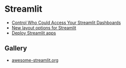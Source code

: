 # Streamlit
* [Control Who Could Access Your Streamlit Dashboards](https://towardsdatascience.com/streamlit-access-control-dae3ab8b7888)
* [New layout options for Streamlit](https://blog.streamlit.io/introducing-new-layout-options-for-streamlit/)
* [Deploy Streamlit apps](https://docs.streamlit.io/knowledge-base/tutorials/deploy)

## Gallery
* [awesome-streamlit.org](http://awesome-streamlit.org/)


